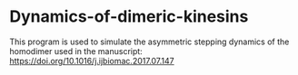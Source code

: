 # Dynamics-of-dimeric-kinesins
This program is used to simulate  the asymmetric stepping dynamics of the homodimer used in the manuscript:
https://doi.org/10.1016/j.ijbiomac.2017.07.147
